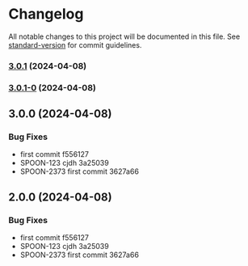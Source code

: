 # Changelog

All notable changes to this project will be documented in this file. See [standard-version](https://github.com/conventional-changelog/standard-version) for commit guidelines.

### [3.0.1](///compare/v3.0.1-0...v3.0.1) (2024-04-08)

### [3.0.1-0](///compare/v3.0.0...v3.0.1-0) (2024-04-08)

## 3.0.0 (2024-04-08)


### Bug Fixes

* first commit f556127
* SPOON-123 cjdh 3a25039
* SPOON-2373 first commit 3627a66

## 2.0.0 (2024-04-08)


### Bug Fixes

* first commit f556127
* SPOON-123 cjdh 3a25039
* SPOON-2373 first commit 3627a66
